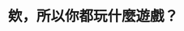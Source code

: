 ---
layout: post
title: "欸，所以你都玩什麼遊戲？"
tags:
  - "資訊系統"
  - "網路"
  - "法規"
id: 105
thumbnail: ""
description: "開放政府第105次協作會議「台灣線上遊戲轉蛋法推動」連署案"
color: "red"
publish: "true"
departments:
  - "經濟部"
cover:
  link: "https://youtu.be/p0h5a7V1IqA"
introduction:
  content: "根據市場調查公司 Newzoo 2017 年的調查，國人於該年度在網路連線遊戲的消費已經突破 10 億美元，是該年度世界排名第十五名的網路連線遊戲消費大國，但網路使用人口卻是該排名前 20 名中最少的，可見國人對於網路遊戲消費之驚人。
2017 年網友 YAMI 在公共政策網路參與平台提議「線上遊戲相關法規建置」催生「網路連線遊戲服務定型化契約應記載及不得記載事項」。
隨著遊戲發展經營模式的演變，現今主流的網路遊戲經營模式以免費遊玩搭配商城機制為大宗，在逐漸成為主流市場的在手機遊戲更是如此，經濟部也在 107 年修正時加入應載明機會中獎商品活動等相關警語；但在遊戲模式多樣化且快速發展的現在，玩家們在樂於課金享受、支持遊戲的同時，也同時希望能夠在課金時能夠預期大約需要花費多少金錢便能夠從虛擬轉蛋獲得虛擬寶物。
今年 6 月網友 paul 提案「台灣線上遊戲轉蛋法推動」，這一次的討論，遊戲廠商與玩家對於標示機率一是多數都採支持立場，因此最終聚焦在討論如何針對虛擬轉蛋的商品資訊標示，試著找出遊戲廠商與玩家雙贏的方式。"
  image: "images/post/105/17VfynsB9gnU3qcWO23vbW5nLLZRQNkNW.png"
join:
  type: "提"
  image: "images/post/105/1LgkJiSSR4r2gUXL4geHdwE1-RsqNxVor.png"
embed:
  - type: "mind_map"
    links:
      - "https://miro.com/app/live-embed/o9J_lxvdxws=/?moveToViewport=6197,1441,13926,7079"
  - type: "proposer_slide"
    links:
      - "https://issuu.com/pdis.tw/docs/1005_"
  - type: "ministry_slide"
    links:
      - "https://issuu.com/pdis.tw/docs/1005_5b376501598318"
  - type: "host_slide"
    links:
      - "https://issuu.com/pdis.tw/docs/105_-_"
  - type: "transcript"
    links:
      - "https://sayit.pdis.nat.gov.tw/2021-10-05-%E9%96%8B%E6%94%BE%E6%94%BF%E5%BA%9C%E7%AC%AC-105-%E6%AC%A1%E5%8D%94%E4%BD%9C%E6%9C%83%E8%AD%B0"
---
